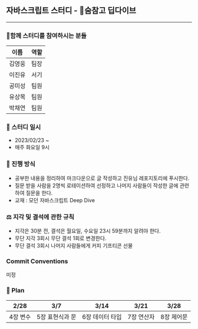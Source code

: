 ## 자바스크립트 스터디 - 🌊숨참고 딥다이브

---

### 🐾함께 스터디를 참여하시는 분들

| 이름   | 역할 |
| ------ | ---- |
| 김영웅 | 팀장 |
| 이진유 | 서기 |
| 공미성 | 팀원 |
| 유상목 | 팀원 |
| 박채연 | 팀원 |

### 📆 스터디 일시

- 2023/02/23 ~
- 매주 화요일 9시

### 🚀 진행 방식

- 공부한 내용을 정리하여 마크다운으로 글 작성하고 진유님 레포지토리에 푸시한다.
- 질문 받을 사람을 2명씩 로테이션하여 선정하고 나머지 사람들이 작성한 글에 관련하여 질문을 한다.
- 교재 : 모던 자바스크립트 Deep Dive

### ⚖️ 지각 및 결석에 관한 규칙

- 지각은 30분 전, 결석은 월요일, 수요일 23시 59분까지 알려야 한다.
- 무단 지각 3회시 무단 결석 1회로 변경한다.
- 무단 결석 3회시 나머지 사람들에게 커피 기프티콘 선물

### Commit Conventions

미정

### 🏁 Plan

| 2/28     | 3/7             | 3/14            | 3/21       | 3/28       |
| -------- | --------------- | --------------- | ---------- | ---------- |
| 4장 변수 | 5장 표현식과 문 | 6장 데이터 타입 | 7장 연산자 | 8장 제어문 |
